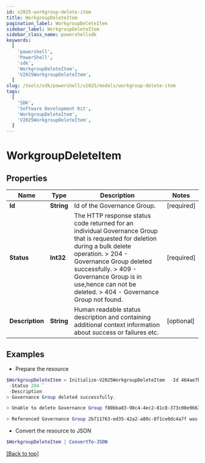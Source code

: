 ```yaml
---
id: v2025-workgroup-delete-item
title: WorkgroupDeleteItem
pagination_label: WorkgroupDeleteItem
sidebar_label: WorkgroupDeleteItem
sidebar_class_name: powershellsdk
keywords:
  [
    'powershell',
    'PowerShell',
    'sdk',
    'WorkgroupDeleteItem',
    'V2025WorkgroupDeleteItem',
  ]
slug: /tools/sdk/powershell/v2025/models/workgroup-delete-item
tags:
  [
    'SDK',
    'Software Development Kit',
    'WorkgroupDeleteItem',
    'V2025WorkgroupDeleteItem',
  ]
---
```


# WorkgroupDeleteItem

## Properties

| Name | Type | Description | Notes |
| --- | --- | --- | --- |
| **Id** | **String** | Id of the Governance Group. | [required] |
| **Status** | **Int32** | The HTTP response status code returned for an individual Governance Group that is requested for deletion during a bulk delete operation. > 204 - Governance Group deleted successfully. > 409 - Governance Group is in use,hence can not be deleted. > 404 - Governance Group not found. | [required] |
| **Description** | **String** | Human readable status description and containing additional context information about success or failures etc. | [optional] |

## Examples

- Prepare the resource

```powershell
$WorkgroupDeleteItem = Initialize-V2025WorkgroupDeleteItem  -Id 464ae7bf791e49fdb74606a2e4a89635 `
 -Status 204 `
 -Description
> Governance Group deleted successfully.

> Unable to delete Governance Group f80bba83-98c4-4ec2-81c8-373c00e9663b because it is in use.

> Referenced Governance Group 2b711763-ed35-42a2-a80c-8f1ce0dc4a7f was not found.

```

- Convert the resource to JSON

```powershell
$WorkgroupDeleteItem | ConvertTo-JSON
```

[[Back to top]](#)

